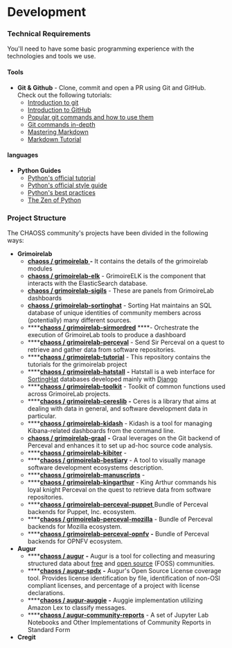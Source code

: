 # Development

### Technical Requirements

You'll need to have some basic programming experience with the technologies and tools we use.

#### Tools

* **Git & Github** - Clone, commit and open a PR using Git and GitHub. Check out the following tutorials:
  * [Introduction to git](https://www.freecodecamp.org/news/what-is-git-and-how-to-use-it-c341b049ae61/)
  * [Introduction to GitHub](https://product.hubspot.com/blog/git-and-github-tutorial-for-beginners)
  * [Popular git commands and how to use them](https://rogerdudler.github.io/git-guide/)
  * [Git commands in-depth](https://medium.com/@george.seif94/a-full-tutorial-on-how-to-use-github-88466bac7d42)
  * [Mastering Markdown](https://guides.github.com/features/mastering-markdown/)
  * [Markdown Tutorial](https://www.markdowntutorial.com/)

#### languages

* **Python Guides** 
  * [Python's official tutorial](https://docs.python.org/3/tutorial/index.html)
  * [Python's official style guide](https://www.python.org/dev/peps/pep-0008/)
  * [Python's best practices](https://gist.github.com/sloria/7001839)
  * [The Zen of Python](https://www.python.org/dev/peps/pep-0020/)

### Project Structure

The CHAOSS community's projects have been divided in the following ways:

* **Grimoirelab**
  * [**chaoss / grimoirelab** ](https://github.com/chaoss/grimoirelab)**-** It contains the details of the grimoirelab modules
  * [**chaoss / grimoirelab-elk**](https://github.com/chaoss/grimoirelab-elk) - GrimoireELK is the component that interacts with the ElasticSearch database.
  * [**chaoss / grimoirelab-sigils**](https://github.com/chaoss/grimoirelab-sigils) - These are panels from GrimoireLab dashboards
  * [**chaoss / grimoirelab-sortinghat**](https://github.com/chaoss/grimoirelab-sortinghat) - Sorting Hat maintains an SQL database of unique identities of community members across \(potentially\) many different sources.
  * \*\*\*\*[**chaoss / grimoirelab-sirmordred**](https://github.com/chaoss/grimoirelab-sirmordred) ****- Orchestrate the execution of GrimoireLab tools to produce a dashboard
  * \*\*\*\*[**chaoss / grimoirelab-perceval**](https://github.com/chaoss/grimoirelab-perceval) - Send Sir Perceval on a quest to retrieve and gather data from software repositories.
  * \*\*\*\*[**chaoss / grimoirelab-tutorial**](https://github.com/chaoss/grimoirelab-tutorial) -  This repository contains the tutorials for the grimoirelab project
  * \*\*\*\*[**chaoss / grimoirelab-hatstall**](https://github.com/chaoss/grimoirelab-hatstall) **-**  Hatstall is a web interface for [SortingHat](http://github.com/grimoirelab/sortinghat) databases developed mainly with [Django](https://www.djangoproject.com/) 
  * \*\*\*\*[**chaoss / grimoirelab-toolkit**](https://github.com/chaoss/grimoirelab-toolkit) - Toolkit of common functions used across GrimoireLab projects.
  * \*\*\*\*[**chaoss / grimoirelab-cereslib**](https://github.com/chaoss/grimoirelab-cereslib) **-** Ceres is a library that aims at dealing with data in general, and software development data in particular.
  * \*\*\*\*[**chaoss / grimoirelab-kidash**](https://github.com/chaoss/grimoirelab-kidash) - Kidash is a tool for managing Kibana-related dashboards from the command line. 
  * [**chaoss / grimoirelab-graal**](https://github.com/chaoss/grimoirelab-graal) **-** Graal leverages on the Git backend of Perceval and enhances it to set up ad-hoc source code analysis.
  * \*\*\*\*[**chaoss / grimoirelab-kibiter**](https://github.com/chaoss/grimoirelab-kibiter) - 
  * \*\*\*\*[**chaoss / grimoirelab-bestiary**](https://github.com/chaoss/grimoirelab-bestiary) - A tool to visually manage software development ecosystems description.
  * \*\*\*\*[**chaoss / grimoirelab-manuscripts**](https://github.com/chaoss/grimoirelab-manuscripts) - 
  * \*\*\*\*[**chaoss / grimoirelab-kingarthur**](https://github.com/chaoss/grimoirelab-kingarthur) - King Arthur commands his loyal knight Perceval on the quest to retrieve data from software repositories.
  * \*\*\*\*[**chaoss / grimoirelab-perceval-puppet** ](https://github.com/chaoss/grimoirelab-perceval-puppet)Bundle of Perceval backends for Puppet, Inc. ecosystem.
  * \*\*\*\*[**chaoss / grimoirelab-perceval-mozilla**](https://github.com/chaoss/grimoirelab-perceval-mozilla) - Bundle of Perceval backends for Mozilla ecosystem.
  * \*\*\*\*[**chaoss / grimoirelab-perceval-opnfv**](https://github.com/chaoss/grimoirelab-perceval-opnfv) **-** Bundle of Perceval backends for OPNFV ecosystem.
* **Augur**
  * \*\*\*\*[**chaoss / augur**](https://github.com/chaoss/augur) **-**  Augur is a tool for collecting and measuring structured data about [free](https://www.fsf.org/about/) and [open source](https://opensource.org/docs/osd) \(FOSS\) communities.
  * \*\*\*\*[**chaoss / augur-spdx**](https://github.com/chaoss/augur-spdx) **-** Augur's Open Source License coverage tool. Provides license identification by file, identification of non-OSI compliant licenses, and percentage of a project with license declarations.
  * \*\*\*\*[**chaoss / augur-auggie**](https://github.com/chaoss/augur-auggie) **-** Auggie implementation utilizing Amazon Lex to classify messages.
  * \*\*\*\*[**chaoss / augur-community-reports**](https://github.com/chaoss/augur-community-reports) - A set of Jupyter Lab Notebooks and Other Implementations of Community Reports in Standard Form
* **Cregit**

